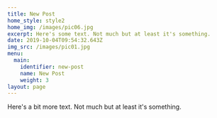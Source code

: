 ```yaml
---
title: New Post
home_style: style2
home_img: /images/pic06.jpg
excerpt: Here's some text. Not much but at least it's something.
date: 2019-10-04T09:54:32.643Z
img_src: /images/pic01.jpg
menu:
  main:
    identifier: new-post
    name: New Post
    weight: 3
layout: page
---
```

Here's a bit more text. Not much but at least it's something.
